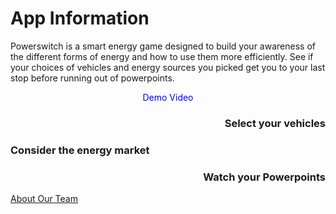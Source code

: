 # App Information
<p>
  Powerswitch is a smart energy game designed to build your awareness of the different forms of energy and how to use them more efficiently. See if your choices of vehicles and energy sources you picked get you to your last stop before running out of powerpoints. 
</p>

<p align="center">
  <span style="color:blue"> Demo Video </span> 
</p>

<span>
  <h3 align="right">
    Select your vehicles
  </h3>


<span>
  <h3 align="left">
    Consider the energy market
  </h3>


<span>
  <h3 align="right">
    Watch your Powerpoints
  </h3>
  

<a href="https://sccapstone.github.io/PowerSwitchCoders/about" title="About Page"> About Our Team </a>
